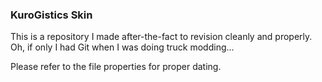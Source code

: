 ### KuroGistics Skin

This is a repository I made after-the-fact to revision cleanly and properly. Oh, if only I had Git when I was doing truck modding...

Please refer to the file properties for proper dating.